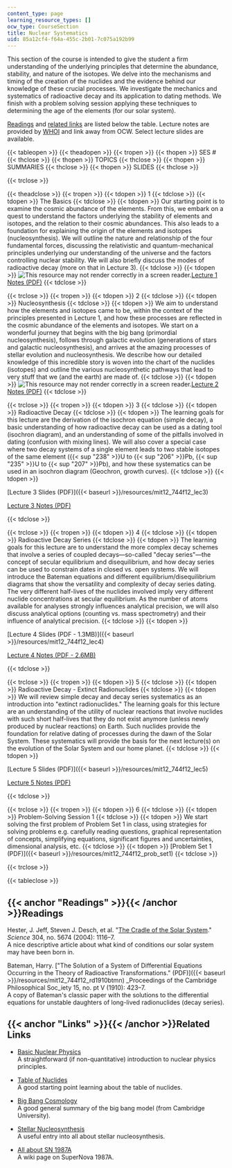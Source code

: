 ```yaml
---
content_type: page
learning_resource_types: []
ocw_type: CourseSection
title: Nuclear Systematics
uid: 85a12cf4-f64a-455c-2b01-7c075a192b99
---
```


This section of the course is intended to give the student a firm understanding of the underlying principles that determine the abundance, stability, and nature of the isotopes. We delve into the mechanisms and timing of the creation of the nuclides and the evidence behind our knowledge of these crucial processes. We investigate the mechanics and systematics of radioactive decay and its application to dating methods. We finish with a problem solving session applying these techniques to determining the age of the elements (for our solar system).

[Readings](#Readings) and [related links](#Links) are listed below the table. Lecture notes are provided by [WHOI](http://www.whoi.edu/) and link away from OCW. Select lecture slides are available.

{{< tableopen >}}
{{< theadopen >}}
{{< tropen >}}
{{< thopen >}}
SES #
{{< thclose >}}
{{< thopen >}}
TOPICS
{{< thclose >}}
{{< thopen >}}
SUMMARIES
{{< thclose >}}
{{< thopen >}}
SLIDES
{{< thclose >}}

{{< trclose >}}

{{< theadclose >}}
{{< tropen >}}
{{< tdopen >}}
1
{{< tdclose >}}
{{< tdopen >}}
The Basics
{{< tdclose >}}
{{< tdopen >}}
Our starting point is to examine the cosmic abundance of the elements. From this, we embark on a quest to understand the factors underlying the stability of elements and isotopes, and the relation to their cosmic abundances. This also leads to a foundation for explaining the origin of the elements and isotopes (nucleosynthesis). We will outline the nature and relationship of the four fundamental forces, discussing the relativistic and quantum-mechanical principles underlying our understanding of the universe and the factors controlling nuclear stability. We will also briefly discuss the modes of radioactive decay (more on that in Lecture 3).
{{< tdclose >}}
{{< tdopen >}}
![This resource may not render correctly in a screen reader.](/images/inacessible.gif)[Lecture 1 Notes (PDF)](http://www.whoi.edu/fileserver.do?id=129084&pt=2&p=146929)
{{< tdclose >}}

{{< trclose >}}
{{< tropen >}}
{{< tdopen >}}
2
{{< tdclose >}}
{{< tdopen >}}
Nucleosynthesis
{{< tdclose >}}
{{< tdopen >}}
We aim to understand how the elements and isotopes came to be, within the context of the principles presented in Lecture 1, and how these processes are reflected in the cosmic abundance of the elements and isotopes. We start on a wonderful journey that begins with the big bang (primordial nucleosynthesis), follows through galactic evolution (generations of stars and galactic nucleosynthesis), and arrives at the amazing processes of stellar evolution and nucleosynthesis. We describe how our detailed knowledge of this incredible story is woven into the chart of the nuclides (isotopes) and outline the various nucleosynthetic pathways that lead to very stuff that we (and the earth) are made of.
{{< tdclose >}}
{{< tdopen >}}
![This resource may not render correctly in a screen reader.](/images/inacessible.gif)[Lecture 2 Notes (PDF)](http://www.whoi.edu/fileserver.do?id=129404&pt=2&p=146929)
{{< tdclose >}}

{{< trclose >}}
{{< tropen >}}
{{< tdopen >}}
3
{{< tdclose >}}
{{< tdopen >}}
Radioactive Decay
{{< tdclose >}}
{{< tdopen >}}
The learning goals for this lecture are the derivation of the isochron equation (simple decay), a basic understanding of how radioactive decay can be used as a dating tool (isochron diagram), and an understanding of some of the pitfalls involved in dating (confusion with mixing lines). We will also cover a special case where two decay systems of a single element leads to two stable isotopes of the same element ({{< sup "238" >}}U to {{< sup "206" >}}Pb, {{< sup "235" >}}U to {{< sup "207" >}}Pb), and how these systematics can be used in an isochron diagram (Geochron, growth curves).
{{< tdclose >}}
{{< tdopen >}}


[Lecture 3 Slides (PDF)]({{< baseurl >}}/resources/mit12_744f12_lec3)

[Lecture 3 Notes (PDF)](http://www.whoi.edu/fileserver.do?id=129664&pt=2&p=146929)


{{< tdclose >}}

{{< trclose >}}
{{< tropen >}}
{{< tdopen >}}
4
{{< tdclose >}}
{{< tdopen >}}
Radioactive Decay Series
{{< tdclose >}}
{{< tdopen >}}
The learning goals for this lecture are to understand the more complex decay schemes that involve a series of coupled decays—so-called "decay series"—the concept of secular equilibrium and disequilibrium, and how decay series can be used to constrain dates in closed vs. open systems. We will introduce the Bateman equations and different equilibrium/disequilibrium diagrams that show the versatility and complexity of decay series dating. The very different half-lives of the nuclides involved imply very different nuclide concentrations at secular equilibrium. As the number of atoms available for analyses strongly influences analytical precision, we will also discuss analytical options (counting vs. mass spectrometry) and their influence of analytical precision.
{{< tdclose >}}
{{< tdopen >}}


[Lecture 4 Slides (PDF - 1.3MB)]({{< baseurl >}}/resources/mit12_744f12_lec4)

[Lecture 4 Notes (PDF - 2.6MB)](http://www.whoi.edu/fileserver.do?id=130124&pt=2&p=146929)


{{< tdclose >}}

{{< trclose >}}
{{< tropen >}}
{{< tdopen >}}
5
{{< tdclose >}}
{{< tdopen >}}
Radioactive Decay - Extinct Radionuclides
{{< tdclose >}}
{{< tdopen >}}
We will review simple decay and decay series systematics as an introduction into "extinct radionuclides." The learning goals for this lecture are an understanding of the utility of nuclear reactions that involve nuclides with such short half-lives that they do not exist anymore (unless newly produced by nuclear reactions) on Earth. Such nuclides provide the foundation for relative dating of processes during the dawn of the Solar System. These systematics will provide the basis for the next lecture(s) on the evolution of the Solar System and our home planet.
{{< tdclose >}}
{{< tdopen >}}


[Lecture 5 Slides (PDF)]({{< baseurl >}}/resources/mit12_744f12_lec5)

[Lecture 5 Notes (PDF)](http://www.whoi.edu/fileserver.do?id=130664&pt=2&p=146929)


{{< tdclose >}}

{{< trclose >}}
{{< tropen >}}
{{< tdopen >}}
6
{{< tdclose >}}
{{< tdopen >}}
Problem-Solving Session 1
{{< tdclose >}}
{{< tdopen >}}
We start solving the first problem of Problem Set 1 in class, using strategies for solving problems e.g. carefully reading questions, graphical representation of concepts, simplifying equations, significant figures and uncertainties, dimensional analysis, etc.
{{< tdclose >}}
{{< tdopen >}}
[Problem Set 1 (PDF)]({{< baseurl >}}/resources/mit12_744f12_prob_set1)
{{< tdclose >}}

{{< trclose >}}

{{< tableclose >}}

{{< anchor "Readings" >}}{{< /anchor >}}Readings
------------------------------------------------

Hester, J. Jeff, Steven J. Desch, et al. "[The Cradle of the Solar System](http://dx.doi.org/10.1126/science.1096808)." _Science_ 304, no. 5674 (2004): 1116–7.  
A nice descriptive article about what kind of conditions our solar system may have been born in.

Bateman, Harry. ["The Solution of a System of Differential Equations Occurring in the Theory of Radioactive Transformations." (PDF)]({{< baseurl >}}/resources/mit12_744f12_rd1910btmn) _Proceedings of the Cambridge Philosophical Soc_iety 15, no. pt V (1910): 423–7.  
A copy of Bateman's classic paper with the solutions to the differential equations for unstable daughters of long-lived radionuclides (decay series).

{{< anchor "Links" >}}{{< /anchor >}}Related Links
--------------------------------------------------

*   [Basic Nuclear Physics](http://www.lbl.gov/abc/)  
    A straightforward (if non-quantitative) introduction to nuclear physics principles.

*   [Table of Nuclides](http://en.wikipedia.org/wiki/Table_of_isotopes)  
    A good starting point learning about the table of nuclides.

*   [Big Bang Cosmology](http://www.ctc.cam.ac.uk/outreach/origins/big_bang_four.php)  
    A good general summary of the big bang model (from Cambridge University).

*   [Stellar Nucleosynthesis](http://en.wikipedia.org/wiki/Stellar_nucleosynthesis)  
    A useful entry into all about stellar nucleosynthesis.

*   [All about SN 1987A](http://en.wikipedia.org/wiki/SN1987A)  
    A wiki page on SuperNova 1987A.